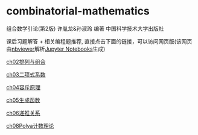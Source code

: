# combinatorial-mathematics

组合数学引论(第2版) 许胤龙&孙淑玲 编著 中国科学技术大学出版社

课后习题解答 + 相关编程题推荐, 直接点击下面的链接，可以访问网页版(该网页由[nbviewer](https://nbviewer.jupyter.org/)解析[Jupyter Notebooks](https://jupyter.org/)生成)

[ch02排列与组合](https://nbviewer.jupyter.org/github/liuzengh/combinatorial-mathematics/blob/master/ch02排列与组合.ipynb)

[ch03二项式系数](https://nbviewer.jupyter.org/github/liuzengh/combinatorial-mathematics/blob/master/ch03二项式系数.ipynb)

[ch04容斥原理](https://nbviewer.jupyter.org/github/liuzengh/combinatorial-mathematics/blob/master/ch04容斥原理.ipynb)

[ch05生成函数](https://nbviewer.jupyter.org/github/liuzengh/combinatorial-mathematics/blob/master/ch05生成函数.ipynb)

[ch06递推关系](https://nbviewer.jupyter.org/github/liuzengh/combinatorial-mathematics/blob/master/ch06递推关系.ipynb)

[ch08Polya计数理论](https://nbviewer.jupyter.org/github/liuzengh/combinatorial-mathematics/blob/master/ch08Polya计数理论.ipynb)


